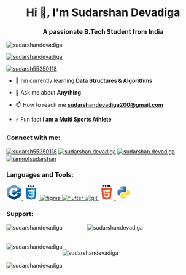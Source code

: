 <h1 align="center">Hi 👋, I'm Sudarshan Devadiga</h1>
<h3 align="center">A passionate B.Tech Student from India</h3>

<p align="left"> <img src="https://komarev.com/ghpvc/?username=sudarshandevadiga&label=Profile%20views&color=0e75b6&style=flat" alt="sudarshandevadiga" /> </p>

<p align="left"> <a href="https://github.com/ryo-ma/github-profile-trophy"><img src="https://github-profile-trophy.vercel.app/?username=sudarshandevadiga" alt="sudarshandevadiga" /></a> </p>

<p align="left"> <a href="https://twitter.com/sudarsh55350118" target="blank"><img src="https://img.shields.io/twitter/follow/sudarsh55350118?logo=twitter&style=for-the-badge" alt="sudarsh55350118" /></a> </p>

- 🌱 I’m currently learning **Data Structures & Algorithms**

- 💬 Ask me about **Anything**

- 📫 How to reach me **sudarshandevadiga200@gmail.com**

- ⚡ Fun fact **I am a Multi Sports Athlete**

<h3 align="left">Connect with me:</h3>
<p align="left">
<a href="https://twitter.com/sudarsh55350118" target="blank"><img align="center" src="https://raw.githubusercontent.com/rahuldkjain/github-profile-readme-generator/master/src/images/icons/Social/twitter.svg" alt="sudarsh55350118" height="30" width="40" /></a>
<a href="https://linkedin.com/in/sudarshan devadiga" target="blank"><img align="center" src="https://raw.githubusercontent.com/rahuldkjain/github-profile-readme-generator/master/src/images/icons/Social/linked-in-alt.svg" alt="sudarshan devadiga" height="30" width="40" /></a>
<a href="https://instagram.com/sudarshan.devadiga" target="blank"><img align="center" src="https://raw.githubusercontent.com/rahuldkjain/github-profile-readme-generator/master/src/images/icons/Social/instagram.svg" alt="sudarshan.devadiga" height="30" width="40" /></a>
<a href="https://www.youtube.com/c/iamnotsudarshan" target="blank"><img align="center" src="https://raw.githubusercontent.com/rahuldkjain/github-profile-readme-generator/master/src/images/icons/Social/youtube.svg" alt="iamnotsudarshan" height="30" width="40" /></a>
</p>

<h3 align="left">Languages and Tools:</h3>
<p align="left"> <a href="https://www.w3schools.com/cpp/" target="_blank" rel="noreferrer"> <img src="https://raw.githubusercontent.com/devicons/devicon/master/icons/cplusplus/cplusplus-original.svg" alt="cplusplus" width="40" height="40"/> </a> <a href="https://www.w3schools.com/css/" target="_blank" rel="noreferrer"> <img src="https://raw.githubusercontent.com/devicons/devicon/master/icons/css3/css3-original-wordmark.svg" alt="css3" width="40" height="40"/> </a> <a href="https://www.figma.com/" target="_blank" rel="noreferrer"> <img src="https://www.vectorlogo.zone/logos/figma/figma-icon.svg" alt="figma" width="40" height="40"/> </a> <a href="https://flutter.dev" target="_blank" rel="noreferrer"> <img src="https://www.vectorlogo.zone/logos/flutterio/flutterio-icon.svg" alt="flutter" width="40" height="40"/> </a> <a href="https://git-scm.com/" target="_blank" rel="noreferrer"> <img src="https://www.vectorlogo.zone/logos/git-scm/git-scm-icon.svg" alt="git" width="40" height="40"/> </a> <a href="https://www.w3.org/html/" target="_blank" rel="noreferrer"> <img src="https://raw.githubusercontent.com/devicons/devicon/master/icons/html5/html5-original-wordmark.svg" alt="html5" width="40" height="40"/> </a> <a href="https://www.python.org" target="_blank" rel="noreferrer"> <img src="https://raw.githubusercontent.com/devicons/devicon/master/icons/python/python-original.svg" alt="python" width="40" height="40"/> </a> </p>

<h3 align="left">Support:</h3>
<p><a href="https://www.buymeacoffee.com/sudarshandevadiga"> <img align="left" src="https://cdn.buymeacoffee.com/buttons/v2/default-yellow.png" height="50" width="210" alt="sudarshandevadiga" /></a><a href="https://ko-fi.com/sudarshandevadiga"> <img align="left" src="https://cdn.ko-fi.com/cdn/kofi3.png?v=3" height="50" width="210" alt="sudarshandevadiga" /></a></p><br><br>

<p><img align="left" src="https://github-readme-stats.vercel.app/api/top-langs?username=sudarshandevadiga&show_icons=true&locale=en&layout=compact" alt="sudarshandevadiga" /></p>

<p>&nbsp;<img align="center" src="https://github-readme-stats.vercel.app/api?username=sudarshandevadiga&show_icons=true&locale=en" alt="sudarshandevadiga" /></p>

<p><img align="center" src="https://github-readme-streak-stats.herokuapp.com/?user=sudarshandevadiga&" alt="sudarshandevadiga" /></p>
